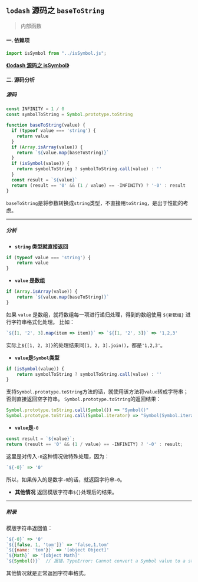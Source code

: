 ## `lodash` 源码之 `baseToString`

> 内部函数

#### 一. 依赖项

```js
import isSymbol from "../isSymbol.js";
```

**[《lodash 源码之 isSymbol》](./isSymbol.md)**

#### 二. 源码分析

##### 源码

```js
const INFINITY = 1 / 0
const symbolToString = Symbol.prototype.toString

function baseToString(value) {
  if (typeof value === 'string') {
    return value
  }
  if (Array.isArray(value)) {
    return `${value.map(baseToString)}`
  }
  if (isSymbol(value)) {
    return symbolToString ? symbolToString.call(value) : ''
  }
  const result = `${value}`
  return (result == '0' && (1 / value) == -INFINITY) ? '-0' : result
}
```

`baseToString`是将参数转换成`string`类型，不直接用`toString`，是出于性能的考虑。

---

##### 分析

- **`string` 类型就直接返回**

```js
if (typeof value === 'string') {
    return value
}
```
- **`value` 是数组**
```js
if (Array.isArray(value)) {
    return `${value.map(baseToString)}`
}
```
如果 `value` 是数组，就将数组每一项进行递归处理，得到的数组使用 `${新数组}` 进行字符串格式化处理。
比如：
```js
`${[1, '2', 3].map(item => item)}` => `${[1, '2', 3]}` => '1,2,3'
```
实际上`${[1, 2, 3]}`的处理结果同`[1, 2, 3].join()`，都是`'1,2,3'`。
- **`value`是`Symbol`类型**

```js
if (isSymbol(value)) {
    return symbolToString ? symbolToString.call(value) : ''
}
```
支持`Symbol.prototype.toString`方法的话，就使用该方法将`value`转成字符串；否则直接返回空字符串。
`Symbol.prototype.toString`的返回结果：
```js
Symbol.prototype.toString.call(Symbol()) => "Symbol()"
Symbol.prototype.toString.call(Symbol.iterator) => "Symbol(Symbol.iterator)"
```

* **`value`是`-0`**
```js
const result = `${value}`;
return (result == '0' && (1 / value) == -INFINITY) ? '-0' : result;
```
这里是对传入`-0`这种情况做特殊处理，因为：
```js
`${-0}` => '0'
```
所以，如果传入的是数字`-0`的话，就返回字符串`-0`。

* **其他情况**
返回模版字符串`${}`处理后的结果。

***
##### 附录
模版字符串返回值：
```js
`${-0}` => '0'
`${[false, 1, 'tom']}` => 'false,1,tom'
`${{name: 'tom'}}` => '[object Object]'
`${Math}` => '[object Math]' 
`${Symbol()}`  // 报错，TypeError: Cannot convert a Symbol value to a string。所以源码中对symbol类型做了特殊处理
```
其他情况就是正常返回字符串格式。